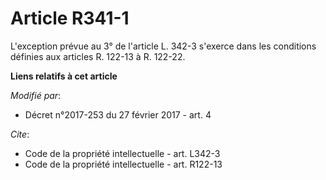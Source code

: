 # Article R341-1

L'exception prévue au 3° de l'article L. 342-3 s'exerce dans les conditions définies aux articles R. 122-13 à R. 122-22.

**Liens relatifs à cet article**

_Modifié par_:

  - Décret n°2017-253 du 27 février 2017 - art. 4

_Cite_:

  - Code de la propriété intellectuelle - art. L342-3
  - Code de la propriété intellectuelle - art. R122-13
